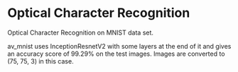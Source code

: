# Optical Character Recognition
Optical Character Recognition on MNIST data set. 

av_mnist uses InceptionResnetV2 with some layers at the end of it and gives an accuracy score of 99.29% on the test images. Images are converted to (75, 75, 3) in this case.
